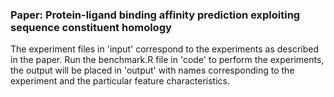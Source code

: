 ### Paper: Protein-ligand binding affinity prediction exploiting sequence constituent homology

The experiment files in 'input' correspond to the experiments as described in the paper. 
Run the benchmark.R file in 'code' to perform the experiments, the output will be placed in 'output' with names corresponding to the experiment and the particular feature characteristics.